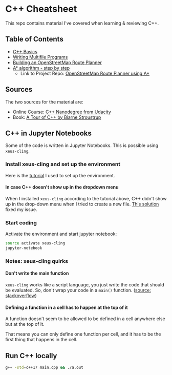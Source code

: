 # C++ Cheatsheet
This repo contains material I've covered when learning & reviewing C++. 

## Table of Contents
* [C++ Basics](https://github.com/kkufieta/cpp/blob/master/C%2B%2B%20Basics.ipynb)
* [Writing Multifile Programs](https://github.com/kkufieta/cpp/blob/master/Writing%20Multifile%20Programs.ipynb)
* [Building an OpenStreetMap Route Planner](https://github.com/kkufieta/cpp/blob/master/Building%20an%20OpenStreetMap%20Route%20Planner.ipynb)
* [A* algorithm - step by step](https://github.com/kkufieta/cpp/blob/master/A*%20algorithm%20-%20step%20by%20step.ipynb)
  * Link to Project Repo: [OpenStreetMap Route Planner using A*](https://github.com/kkufieta/openstreetmap_routeplanner_astar)

## Sources
The two sources for the material are:
* Online Course: [C++ Nanodegree from Udacity](https://www.udacity.com/course/c-plus-plus-nanodegree--nd213)
* Book: [A Tour of C++ by Bjarne Stroustrup](https://www.amazon.com/Tour-2nd-Depth-Bjarne-Stroustrup/dp/0134997832)

## C++ in Jupyter Notebooks
Some of the code is written in Jupyter Notebooks. This is possible using `xeus-cling`. 

### Install xeus-cling and set up the environment
Here is the [tutorial](https://www.learnopencv.com/xeus-cling-run-c-code-in-jupyter-notebook/) I used to set up the environment.

#### In case C++ doesn't show up in the dropdown menu
When I installed `xeus-cling` according to the tutorial above, C++ didn't show up in the drop-down menu when I tried to create a new file. [This solution](https://github.com/jupyter-xeus/xeus-cling/issues/217) fixed my issue.

### Start coding
Activate the environment and start jupyter notebook:
```bash
source activate xeus-cling
jupyter-notebook
```

### Notes: xeus-cling quirks 
#### Don't write the main function
`xeus-cling` works like a script language, you just write the code that should be evaluated. So, don't wrap your code in a `main()` function. ([source: stackoverflow](https://stackoverflow.com/questions/62751544/jupyter-notebook-error-for-c-kernelcling))

#### Defining a function in a cell has to happen at the top of it
A function doesn't seem to be allowed to be defined in a cell anywhere else but at the top of it.

That means you can only define one function per cell, and it has to be the first thing that happens in the cell.

## Run C++ locally
```bash
g++ -std=c++17 main.cpp && ./a.out
```
